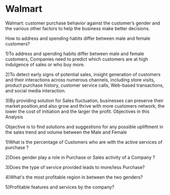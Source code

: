 # Walmart
Walmart: customer purchase behavior against the customer’s gender and the various other factors to help the business make better decisions.

How to address and spending habits differ between male and female customers?

1)To address and spending habits differ between male and female customers, Companies need to predict which customers are at high indulgence of sales or who buy more.

2)To detect early signs of potential sales, insight generation of customers and their interactions across numerous channels, including store visits, product purchase history, customer service calls, Web-based transactions, and social media interaction.

3)By providing solution for Sales fluctuation, businesses can preserve their market position,and also grow and thrive with more customers network, the lower the cost of initiation and the larger the profit.
Objectives in this Analysis

Objective is to find solutions and suggestions for any possible upliftment in the sales trend and volume between the Male and Female

1)What is the percentage of Customers who are with the active services of purchase ?

2)Does gender play a role in Purchase or Sales activity of a Company ?

3)Does the type of service provided leads to more/less Purchase?

4)What's the most profitable region in between the two genders?

5)Profitable features and services by the company?
